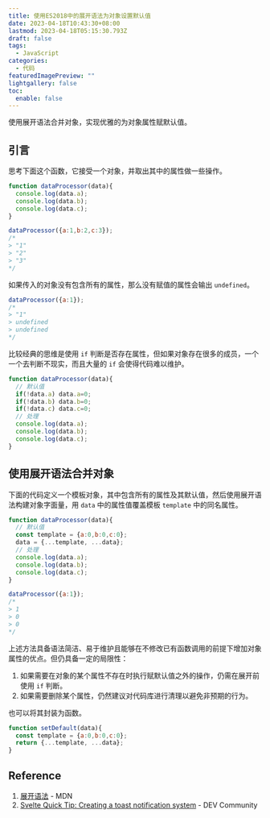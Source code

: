 ```yaml
---
title: 使用ES2018中的展开语法为对象设置默认值
date: 2023-04-18T10:43:30+08:00
lastmod: 2023-04-18T05:15:30.793Z
draft: false
tags:
  - JavaScript
categories:
  - 代码
featuredImagePreview: ""
lightgallery: false
toc:
  enable: false
---
```


使用展开语法合并对象，实现优雅的为对象属性赋默认值。

<!--more-->

## 引言

思考下面这个函数，它接受一个对象，并取出其中的属性做一些操作。

```javascript
function dataProcessor(data){
  console.log(data.a);
  console.log(data.b);
  console.log(data.c);
}

dataProcessor({a:1,b:2,c:3});
/*
> "1"
> "2"
> "3"
*/
```

如果传入的对象没有包含所有的属性，那么没有赋值的属性会输出 `undefined`。

```javascript
dataProcessor({a:1});
/*
> "1"
> undefined
> undefined
*/
```

比较经典的思维是使用 `if` 判断是否存在属性，但如果对象存在很多的成员，一个一个去判断不现实，而且大量的 `if` 会使得代码难以维护。

```javascript
function dataProcessor(data){
  // 默认值
  if(!data.a) data.a=0;
  if(!data.b) data.b=0;
  if(!data.c) data.c=0;
  // 处理
  console.log(data.a);
  console.log(data.b);
  console.log(data.c);
}
```

## 使用展开语法合并对象

下面的代码定义一个模板对象，其中包含所有的属性及其默认值，然后使用展开语法构建对象字面量，用 `data` 中的属性值覆盖模板 `template` 中的同名属性。

```javascript
function dataProcessor(data){
  // 默认值
  const template = {a:0,b:0,c:0};
  data = {...template, ...data};
  // 处理
  console.log(data.a);
  console.log(data.b);
  console.log(data.c);
}

dataProcessor({a:1});
/*
> 1
> 0
> 0
*/
```

上述方法具备语法简洁、易于维护且能够在不修改已有函数调用的前提下增加对象属性的优点。但仍具备一定的局限性：

1. 如果需要在对象的某个属性不存在时执行赋默认值之外的操作，仍需在展开前使用 `if` 判断。
2. 如果需要删除某个属性，仍然建议对代码库进行清理以避免非预期的行为。

也可以将其封装为函数。

```javascript
function setDefault(data){
  const template = {a:0,b:0,c:0};
  return {...template, ...data};
}
```

## Reference

1. [展开语法](https://developer.mozilla.org/zh-CN/docs/Web/JavaScript/Reference/Operators/Spread_syntax) - MDN
2. [Svelte Quick Tip: Creating a toast notification system](https://dev.to/danawoodman/svelte-quick-tip-creating-a-toast-notification-system-ge3) - DEV Community
